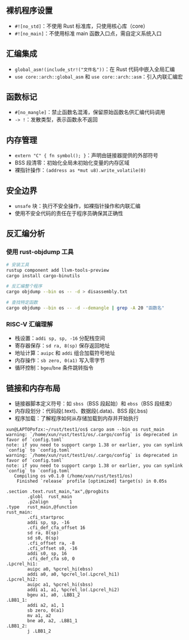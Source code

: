 ## 裸机程序设置

- `#![no_std]`：不使用 Rust 标准库，只使用核心库（core）
- `#![no_main]`：不使用标准 main 函数入口点，需自定义系统入口

## 汇编集成

- `global_asm!(include_str!("文件名"))`：在 Rust 代码中嵌入全局汇编
- `use core::arch::global_asm` 和 `use core::arch::asm`：引入内联汇编宏

## 函数标记

- `#[no_mangle]`：禁止函数名混淆，保留原始函数名供汇编代码调用
- `-> !`：发散类型，表示函数永不返回

## 内存管理

- `extern "C" { fn symbol(); }`：声明由链接器提供的外部符号
- BSS 段清零：初始化全局未初始化变量的内存区域
- 裸指针操作：`(address as *mut u8).write_volatile(0)`

## 安全边界

- `unsafe` 块：执行不安全操作，如裸指针操作和内联汇编
- 使用不安全代码的责任在于程序员确保其正确性

## 反汇编分析

### 使用 rust-objdump 工具

```bash
# 安装工具
rustup component add llvm-tools-preview
cargo install cargo-binutils

# 反汇编整个程序
cargo objdump --bin os -- -d > disassembly.txt

# 查找特定函数
cargo objdump --bin os -- -d --demangle | grep -A 20 "函数名"
```

### RISC-V 汇编理解

- 栈设置：`addi sp, sp, -16` 分配栈空间
- 寄存器保存：`sd ra, 8(sp)` 保存返回地址
- 地址计算：`auipc` 和 `addi` 组合加载符号地址
- 内存操作：`sb zero, 0(a1)` 写入零字节
- 循环控制：`bgeu`/`bne` 条件跳转指令

## 链接和内存布局

- 链接器脚本定义符号：如 `sbss`（BSS 段起始）和 `ebss`（BSS 段结束）
- 内存段划分：代码段(.text)、数据段(.data)、BSS 段(.bss)
- 程序加载：了解程序如何从存储加载到内存并开始执行


```
xun@LAPTOPofzx:~/rust/test1/os$ cargo asm --bin os rust_main
warning: `/home/xun/rust/test1/os/.cargo/config` is deprecated in favor of `config.toml`
note: if you need to support cargo 1.38 or earlier, you can symlink `config` to `config.toml`
warning: `/home/xun/rust/test1/os/.cargo/config` is deprecated in favor of `config.toml`
note: if you need to support cargo 1.38 or earlier, you can symlink `config` to `config.toml`
   Compiling os v0.1.0 (/home/xun/rust/test1/os)
    Finished `release` profile [optimized] target(s) in 0.05s

.section .text.rust_main,"ax",@progbits
        .globl  rust_main
        .p2align        1
.type   rust_main,@function
rust_main:
        .cfi_startproc
        addi sp, sp, -16
        .cfi_def_cfa_offset 16
        sd ra, 8(sp)
        sd s0, 0(sp)
        .cfi_offset ra, -8
        .cfi_offset s0, -16
        addi s0, sp, 16
        .cfi_def_cfa s0, 0
.Lpcrel_hi1:
        auipc a0, %pcrel_hi(ebss)
        addi a0, a0, %pcrel_lo(.Lpcrel_hi1)
.Lpcrel_hi2:
        auipc a1, %pcrel_hi(sbss)
        addi a1, a1, %pcrel_lo(.Lpcrel_hi2)
        bgeu a1, a0, .LBB1_2
.LBB1_1:
        addi a2, a1, 1
        sb zero, 0(a1)
        mv a1, a2
        bne a0, a2, .LBB1_1
.LBB1_2:
        j .LBB1_2
```
